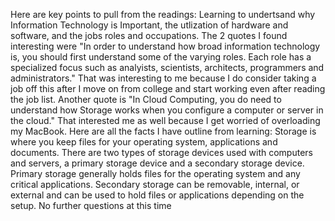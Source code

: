Here are key points to pull from the readings: Learning to undertsand why Information Technology is Important, the utlization of hardware and software, and the jobs roles and occupations. 
The 2 quotes I found interesting were "In order to understand how broad information technology is, you should first understand some of the varying roles. Each role has a specialized focus such as analyists, scientists, architects, programmers and administrators." That was interesting to me because I do consider taking a job off this after I move on from college and start working even after reading the job list. Another quote is "In Cloud Computing, you do need to understand how Storage works when you configure a computer or server in the cloud." That interested me as well because I get worried of overloading my MacBook.
Here are all the facts I have outline from learning: Storage is where you keep files for your operating system, applications and documents. There are two types of storage devices used with computers and servers, a primary storage device and a secondary storage device. Primary storage generally holds files for the operating system and any critical applications. Secondary storage can be removable, internal, or external and can be used to hold files or applications depending on the setup.
No further questions at this time

